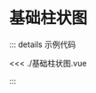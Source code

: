 <script setup>
import Demo from './基础柱状图.vue'
</script>

# 基础柱状图

<Demo />

::: details 示例代码

<<< ./基础柱状图.vue

:::